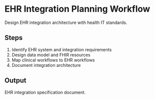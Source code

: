 # EHR Integration Planning Workflow

Design EHR integration architecture with health IT standards.

## Steps
1. Identify EHR system and integration requirements
2. Design data model and FHIR resources
3. Map clinical workflows to EHR workflows
4. Document integration architecture

## Output
EHR integration specification document.

